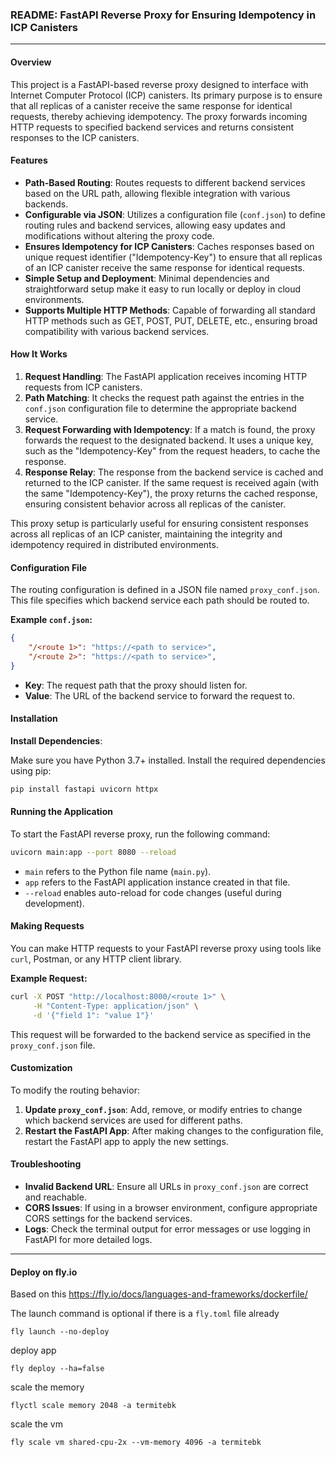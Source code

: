 ### README: FastAPI Reverse Proxy for Ensuring Idempotency in ICP Canisters

---

#### Overview

This project is a FastAPI-based reverse proxy designed to interface with Internet Computer Protocol (ICP) canisters. Its primary purpose is to ensure that all replicas of a canister receive the same response for identical requests, thereby achieving idempotency. The proxy forwards incoming HTTP requests to specified backend services and returns consistent responses to the ICP canisters.

#### Features

- **Path-Based Routing**: Routes requests to different backend services based on the URL path, allowing flexible integration with various backends.
- **Configurable via JSON**: Utilizes a configuration file (`conf.json`) to define routing rules and backend services, allowing easy updates and modifications without altering the proxy code.
- **Ensures Idempotency for ICP Canisters**: Caches responses based on unique request identifier ("Idempotency-Key") to ensure that all replicas of an ICP canister receive the same response for identical requests.
- **Simple Setup and Deployment**: Minimal dependencies and straightforward setup make it easy to run locally or deploy in cloud environments.
- **Supports Multiple HTTP Methods**: Capable of forwarding all standard HTTP methods such as GET, POST, PUT, DELETE, etc., ensuring broad compatibility with various backend services.

#### How It Works

1. **Request Handling**: The FastAPI application receives incoming HTTP requests from ICP canisters.
2. **Path Matching**: It checks the request path against the entries in the `conf.json` configuration file to determine the appropriate backend service.
3. **Request Forwarding with Idempotency**: If a match is found, the proxy forwards the request to the designated backend. It uses a unique key, such as the "Idempotency-Key" from the request headers, to cache the response.
4. **Response Relay**: The response from the backend service is cached and returned to the ICP canister. If the same request is received again (with the same "Idempotency-Key"), the proxy returns the cached response, ensuring consistent behavior across all replicas of the canister.

This proxy setup is particularly useful for ensuring consistent responses across all replicas of an ICP canister, maintaining the integrity and idempotency required in distributed environments.

#### Configuration File

The routing configuration is defined in a JSON file named `proxy_conf.json`. This file specifies which backend service each path should be routed to.

**Example `conf.json`:**

```json
{
    "/<route 1>": "https://<path to service>",
    "/<route 2>": "https://<path to service>",
}
```

- **Key**: The request path that the proxy should listen for.
- **Value**: The URL of the backend service to forward the request to.

#### Installation

**Install Dependencies**:

   Make sure you have Python 3.7+ installed. Install the required dependencies using pip:

   ```bash
   pip install fastapi uvicorn httpx
   ```

#### Running the Application

To start the FastAPI reverse proxy, run the following command:

```bash
uvicorn main:app --port 8080 --reload
```

- `main` refers to the Python file name (`main.py`).
- `app` refers to the FastAPI application instance created in that file.
- `--reload` enables auto-reload for code changes (useful during development).

#### Making Requests

You can make HTTP requests to your FastAPI reverse proxy using tools like `curl`, Postman, or any HTTP client library.

**Example Request:**

```bash
curl -X POST "http://localhost:8000/<route 1>" \
     -H "Content-Type: application/json" \
     -d '{"field 1": "value 1"}'
```

This request will be forwarded to the backend service as specified in the `proxy_conf.json` file.

#### Customization

To modify the routing behavior:

1. **Update `proxy_conf.json`**: Add, remove, or modify entries to change which backend services are used for different paths.
2. **Restart the FastAPI App**: After making changes to the configuration file, restart the FastAPI app to apply the new settings.

#### Troubleshooting

- **Invalid Backend URL**: Ensure all URLs in `proxy_conf.json` are correct and reachable.
- **CORS Issues**: If using in a browser environment, configure appropriate CORS settings for the backend services.
- **Logs**: Check the terminal output for error messages or use logging in FastAPI for more detailed logs.

---

#### Deploy on fly.io
Based on this https://fly.io/docs/languages-and-frameworks/dockerfile/

The launch command is optional if there is a `fly.toml` file already
```commandline
fly launch --no-deploy
```
deploy app
```commandline
fly deploy --ha=false
```
scale the memory
```commandline
flyctl scale memory 2048 -a termitebk
```
scale the vm
```commandline
fly scale vm shared-cpu-2x --vm-memory 4096 -a termitebk
```
